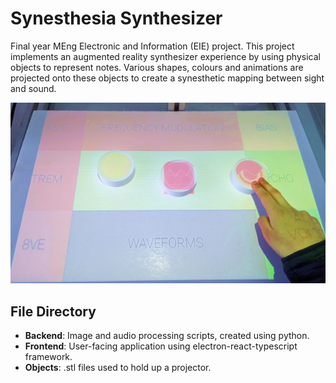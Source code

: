 # Synesthesia Synthesizer

Final year MEng Electronic and Information (EIE) project. This project implements an augmented reality synthesizer experience by using physical objects to represent notes. Various shapes, colours and animations are projected onto these objects to create a synesthetic mapping between sight and sound. 

![Synth in action](interaction.jpg "Synesthesia Synthesizer In Action")

## File Directory

- **Backend**: Image and audio processing scripts, created using python.
- **Frontend**: User-facing application using electron-react-typescript framework.
- **Objects**: .stl files used to hold up a projector.